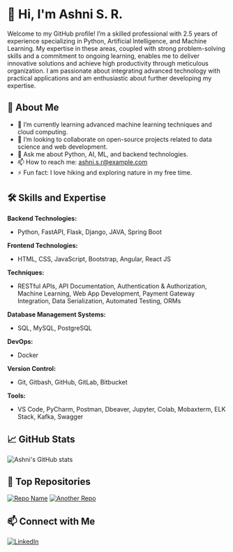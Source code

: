 # 👋 Hi, I'm Ashni S. R.

Welcome to my GitHub profile! I’m a skilled professional with 2.5 years of experience specializing in Python, Artificial Intelligence, and Machine Learning. My expertise in these areas, coupled with strong problem-solving skills and a commitment to ongoing learning, enables me to deliver innovative solutions and achieve high productivity through meticulous organization. I am passionate about integrating advanced technology with practical applications and am enthusiastic about further developing my expertise.

## 🚀 About Me

- 🌱 I’m currently learning advanced machine learning techniques and cloud computing.
- 👯 I’m looking to collaborate on open-source projects related to data science and web development.
- 💬 Ask me about Python, AI, ML, and backend technologies.
- 📫 How to reach me: [ashni.s.r@example.com](mailto:ashni.s.r@example.com)
- ⚡ Fun fact: I love hiking and exploring nature in my free time.

## 🛠️ Skills and Expertise

**Backend Technologies:**
- Python, FastAPI, Flask, Django, JAVA, Spring Boot

**Frontend Technologies:**
- HTML, CSS, JavaScript, Bootstrap, Angular, React JS

**Techniques:**
- RESTful APIs, API Documentation, Authentication & Authorization, Machine Learning, Web App Development, Payment Gateway Integration, Data Serialization, Automated Testing, ORMs

**Database Management Systems:**
- SQL, MySQL, PostgreSQL

**DevOps:**
- Docker

**Version Control:**
- Git, Gitbash, GitHub, GitLab, Bitbucket

**Tools:**
- VS Code, PyCharm, Postman, Dbeaver, Jupyter, Colab, Mobaxterm, ELK Stack, Kafka, Swagger

## 📈 GitHub Stats

![Ashni's GitHub stats](https://github-readme-stats.vercel.app/api?username=ashni-s-r&show_icons=true&theme=radical)

## 🌟 Top Repositories

[![Repo Name](https://github-readme-stats.vercel.app/api/pin/?username=ashni-s-r&repo=repo-name&theme=radical)](https://github.com/ashni-s-r/adp-app)
[![Another Repo](https://github-readme-stats.vercel.app/api/pin/?username=ashni-s-r&repo=another-repo&theme=radical)](https://github.com/ashni-s-r/adp-ui)

## 📫 Connect with Me

[![LinkedIn](https://img.shields.io/badge/-LinkedIn-0A66C2?style=flat&logo=LinkedIn&logoColor=white)](https://www.linkedin.com/in/ashni-s-r)
